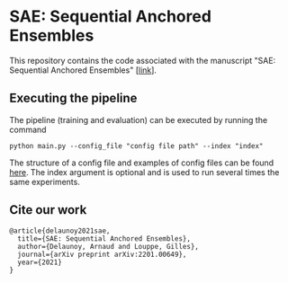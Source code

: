 # SAE: Sequential Anchored Ensembles
This repository contains the code associated with the manuscript "SAE: Sequential Anchored Ensembles" [[link](https://arxiv.org/abs/2201.00649)]. 

## Executing the pipeline
The pipeline (training and evaluation) can be executed by running the command 
```
python main.py --config_file "config file path" --index "index"
```

The structure of a config file and examples of config files can be found [here](). The index argument is optional and is used to run several times the same experiments.

## Cite our work
```
@article{delaunoy2021sae,
  title={SAE: Sequential Anchored Ensembles},
  author={Delaunoy, Arnaud and Louppe, Gilles},
  journal={arXiv preprint arXiv:2201.00649},
  year={2021}
}
```
